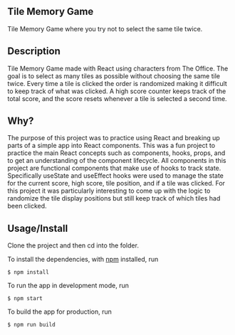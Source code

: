 ## Tile Memory Game
Tile Memory Game where you try not to select the same tile twice.

## Description

Tile Memory Game made with React using characters from The Office. The goal is to select as many tiles as possible without choosing the same tile twice. Every time a tile is clicked the order is randomized making it difficult to keep track of what was clicked. A high score counter keeps track of the total score, and the score resets whenever a tile is selected a second time.

## Why?

The purpose of this project was to practice using React and breaking up parts of a simple app into React components. This was a fun project to practice the main React concepts such as components, hooks, props, and to get an understanding of the component lifecycle. All components in this project are functional components that make use of hooks to track state. Specifically useState and useEffect hooks were used to manage the state for the current score, high score, tile position, and if a tile was clicked. For this project it was particularly interesting to come up with the logic to randomize the tile display positions but still keep track of which tiles had been clicked. 

## Usage/Install

Clone the project and then cd into the folder.

To install the dependencies, with [npm](https://npmjs.org/) installed, run

```
$ npm install
```

To run the app in development mode, run

```
$ npm start
```

To build the app for production, run

```
$ npm run build
```